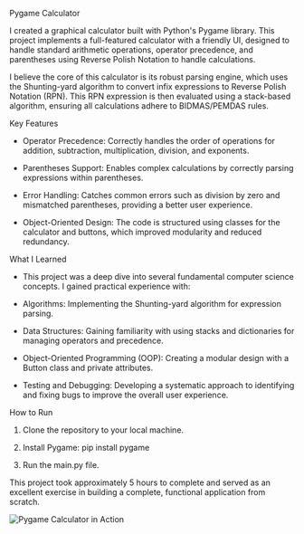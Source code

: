 Pygame Calculator

I created a graphical calculator built with Python's Pygame library. This project implements a full-featured calculator with a friendly UI, designed to handle standard arithmetic operations, operator precedence, and parentheses using Reverse Polish Notation to handle calculations.

I believe the core of this calculator is its robust parsing engine, which uses the Shunting-yard algorithm to convert infix expressions to Reverse Polish Notation (RPN). This RPN expression is then evaluated using a stack-based algorithm, ensuring all calculations adhere to BIDMAS/PEMDAS rules.

Key Features
  - Operator Precedence: Correctly handles the order of operations for addition, subtraction, multiplication, division, and exponents.

  - Parentheses Support: Enables complex calculations by correctly parsing expressions within parentheses.

  - Error Handling: Catches common errors such as division by zero and mismatched parentheses, providing a better user experience.

  - Object-Oriented Design: The code is structured using classes for the calculator and buttons, which improved modularity and reduced redundancy.

What I Learned
  - This project was a deep dive into several fundamental computer science concepts. I gained practical experience with:

  - Algorithms: Implementing the Shunting-yard algorithm for expression parsing.

  - Data Structures: Gaining familiarity with using stacks and dictionaries for managing operators and precedence.

  - Object-Oriented Programming (OOP): Creating a modular design with a Button class and private attributes.

  - Testing and Debugging: Developing a systematic approach to identifying and fixing bugs to improve the overall user experience.

How to Run
  1. Clone the repository to your local machine.

  2. Install Pygame: pip install pygame

  3. Run the main.py file.

This project took approximately 5 hours to complete and served as an excellent exercise in building a complete, functional application from scratch.

![Pygame Calculator in Action]((https://imgur.com/a/SdoH4Gt))
